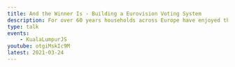 ```yaml
---
title: And the Winner Is - Building a Eurovision Voting System
description: For over 60 years households across Europe have enjoyed the most weird, wacky, and wonderful singing competitions in the form of Eurovision. In this talk we’ll do a whirlwind tour of the event and focus on how it’s increasingly complex voting system works, and how you can build your own to match it.
type: talk
events:
    - KualaLumpurJS
youtube: otgiMskIc9M
latest: 2021-03-24
---
```

